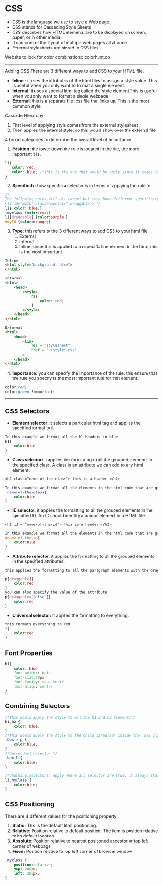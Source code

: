 # CSS

* CSS is the language we use to style a Web page.
* CSS stands for Cascading Style Sheets
* CSS describes how HTML elements are to be displayed on screen, paper, or in other media
* It can control the layout of multiple web pages all at once
* External stylesheets are stored in CSS files

Website to look for color combinations: colorhunt.co
<hr>

Adding CSS
There are 3 different ways to add CSS to your HTML file.
* **Inline** : it uses the attributes of the html files to assign a style value. This is useful when you only want to format a single element.
* **Internal**: it uses a special html tag called the style element.This is useful when you only want to format a single webpage.
* **External**: this is a separate file .css file that links up. This is the most common style

Cascade Hierarchy
1. First level of applying style comes from the external stylesheet
2. Then applies the internal style, so this would show over the external file

4 broad categories to determine the overall level of importance
 1. **Position:** the lower down the rule is located in the file, the more important it is.
 ```css
 li{
    color: red;
    color: blue; /*this is the one that would be apply since it comes last*/
 }
 ```
 2. **Specificity:** how specific a selector is in terms of applying the rule to
  ```css
 /*
 The following rules will all target but they have different specificity levels. They are ordered in specificity hierarchy where ID is the most specific.
 <li id="myId" class="myclass" draggable > */
 li{ color: blue;}
 .myclass {color:red;}
 li[draggable] {color:purple;}
 #myId {color:orange;}
 ```
 3. **Type**: this refers to the 3 different ways to add CSS to your html file
    1. External
    2. Internal
    3. Inline: since this is applied to an specific line element in the html, this is the most important

```html
Inline
<html style="background: blue">
</html>

Internal
<html>
    <head>
        <style>
            h1{
                color: red;
            }
        </style>
    </head>
</html>

External
<html>
    <head>
        <link
            rel = "stylesheet"
            href = "./styles.css"
        >
    </head>
</html>
```
 4. **Importance**: you can specify the importance of the rule. this ensure that the rule you specify is the most important rule for that element.
 ```css
 color:red;
 color:green !important;
 ```
<hr>

## CSS Selectors
* **Element selector:** it selects a particular html tag and applies the specified format to it
```css
In this example we format all the h1 headers in blue.
h1{
    color:blue
}
```
* **Class selector:** it applies the formatting to all the grouped elements in the specified class.
A class is an attribute we can add to any html element.
```css
<h2 class="name-of-the-class"> this is a header </h2>

In this example we format all the elements in the html code that are grouped in the specified class in blue.
.name-of-the-class{
    color:blue
}
```
* **ID selector:** it applies the formatting to all the grouped elements in the specified ID.
An ID should identify a unique element in a HTML file. 
```css
<h2 id = "name-of-the-id"> this is a header </h2>

In this example we format all the elements in the html code that are grouped in the specified class in blue.
#name-of-the-id{
    color:blue
}
```
* **Attribute selector:** it applies the formatting to all the grouped elements in the specified attributes.
```css
this applies the formatting to all the paragraph elements with the draggable attribute. 

p[draggable]{
    color:red
}
you can also specify the value of the attribute
p[draggable="false"]{
    color:red
}
```
* **Universal selector:** it applies the formatting to everything.
```css
this formats everything to red
*{
    color:red
}
```
## Font Properties
```css
h1{
    color: blue
    font-weight: bold
    font-size:20px
    font-family: sans-serif
    text-align: center
}
```
## Combining Selectors
```css
/*this would apply the style to all the h1 and h2 elements*/
h1,h2 {
    color: blue;
}
/*this would apply the style to the child paragraph inside the .box class*/
.box > p {
    color:blue;
}
/*Descendant selector */
.box li{
    color:blue;
}

/*Chaining Selectors: apply where all selector are true. It always starts with the element and the you add other selectors*/
li.myClass {
    color:blue;
}
```
## CSS Positioning
There are 4 different values for the positioning property.
1. **Static:** This is the default html positioning. 
2. **Relative:** Position relative to default position. The item is position relative to its default location.
3. **Absolute:** Position relative to nearest positioned ancestor or top left corner of webpage
4. **Fixed:** Position relative to top left corner of browser window

```css
.myclass {
    position:relative;
    top: 200px;
    left: 200px;
}
```